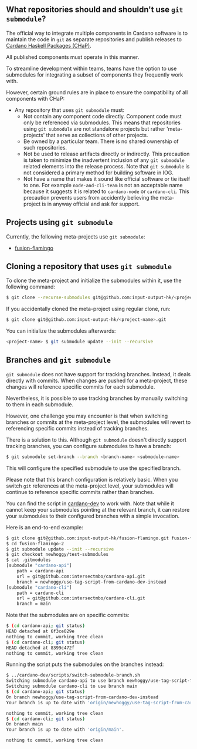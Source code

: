 ## What repositories should and shouldn't use `git submodule`?

The official way to integrate multiple components in Cardano software is to
maintain the code in `git` as separate repositories and publish releases to
[Cardano Haskell Packages (CHaP)](https://github.com/intersectmbo/cardano-haskell-packages).

All published components must operate in this manner.

To streamline development within teams, teams have the option to use submodules for integrating a subset of components they frequently work with.

However, certain ground rules are in place to ensure the compatibility of all components with CHaP:

* Any repository that uses `git submodule` must:
  * Not contain any component code directly. Component code must only be
    referenced via submodules. This means that repositories using
    `git submodule` are not standalone projects but rather 'meta-projects'
    that serve as collections of other projects.
  * Be owned by a particular team. There is no shared ownership of such
    repositories.
  * Not be used to release artifacts directly or indirectly. This precaution
    is taken to minimize the inadvertent inclusion of any `git submodule` related elements
    into the release process. Note that `git submodule` is not considered a primary method for
    building software in IOG.
  * Not have a name that makes it sound like official software or tie itself
    to one.  For example `node-and-cli-team` is not an acceptable name because
    it suggests it is related to `cardano-node` or `cardano-cli`. This precaution
    prevents users from accidently believing the meta-project is in anyway
    official and ask for support.

## Projects using `git submodule`

Currently, the following meta-projects use `git submodule`:

* [fusion-flamingo](https://github.com/input-output-hk/fusion-flamingo)

## Cloning a repository that uses `git submodule`

To clone the meta-project and initialize the submodules within it, use the following command:

```bash
$ git clone --recurse-submodules git@github.com:input-output-hk/<project-name>.git
```

If you accidentally cloned the meta-project using regular clone, run:

```bash
$ git clone git@github.com:input-output-hk/<project-name>.git
```

You can initialize the submodules afterwards:

```bash
<project-name> $ git submodule update --init --recursive
```

## Branches and `git submodule`

`git submodule` does not have support for tracking branches. Instead, it deals directly with commits. When changes are pushed for a meta-project, these changes will reference specific commits for each submodule.

Nevertheless, it is possible to use tracking branches by manually switching to them in each submodule.

However, one challenge you may encounter is that when switching branches or commits at the meta-project level, the submodules will revert to referencing specific commits instead of tracking branches.

There is a solution to this. Although `git submodule` doesn't directly support tracking branches, you can configure submodules to have a branch:

```bash
$ git submodule set-branch --branch <branch-name> <submodule-name>
```

This will configure the specified submodule to use the specified branch.

Please note that this branch configuration is relatively basic. When you switch `git` references at the meta-project level, your submodules will continue to reference specific commits rather than branches.

You can find the script in [cardano-dev](https://github.com/input-output-hk/cardano-dev)
to work with. Note that while it cannot keep your submodules pointing at the relevant
branch, it can restore your submodules to their configured branches with a simple
invocation.

Here is an end-to-end example:

```bash
$ git clone git@github.com:input-output-hk/fusion-flamingo.git fusion-flamingo-2
$ cd fusion-flamingo-2
$ git submodule update --init --recursive
$ git checkout newhoggy/test-submodules
$ cat .gitmodules
[submodule "cardano-api"]
	path = cardano-api
	url = git@github.com:intersectmbo/cardano-api.git
	branch = newhoggy/use-tag-script-from-cardano-dev-instead
[submodule "cardano-cli"]
	path = cardano-cli
	url = git@github.com:intersectmbo/cardano-cli.git
	branch = main
```

Note that the submodules are on specific commits:

```bash
$ (cd cardano-api; git status)
HEAD detached at 6f3ce029e
nothing to commit, working tree clean
$ (cd cardano-cli; git status)
HEAD detached at 8399c472f
nothing to commit, working tree clean
```

Running the script puts the submodules on the branches instead:

```bash
$ ../cardano-dev/scripts/switch-submodule-branch.sh
Switching submodule cardano-api to use branch newhoggy/use-tag-script-from-cardano-dev-instead
Switching submodule cardano-cli to use branch main
$ (cd cardano-api; git status)
On branch newhoggy/use-tag-script-from-cardano-dev-instead
Your branch is up to date with 'origin/newhoggy/use-tag-script-from-cardano-dev-instead'.

nothing to commit, working tree clean
$ (cd cardano-cli; git status)
On branch main
Your branch is up to date with 'origin/main'.

nothing to commit, working tree clean
```
